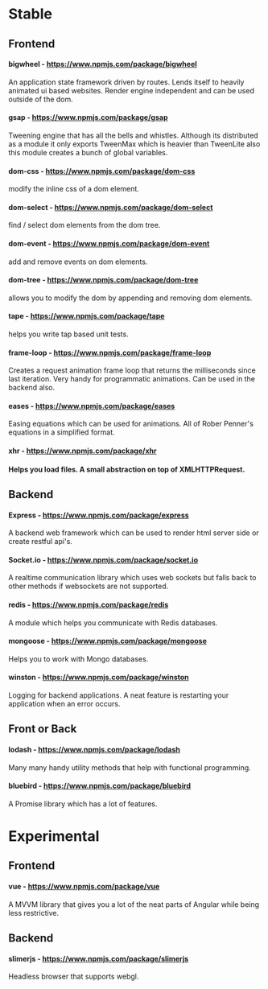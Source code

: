 # Stable

## Frontend

#### bigwheel - https://www.npmjs.com/package/bigwheel

An application state framework driven by routes. Lends itself to heavily animated ui based websites.
Render engine independent and can be used outside of the dom.

#### gsap - https://www.npmjs.com/package/gsap

Tweening engine that has all the bells and whistles. Although its distributed as a module
it only exports TweenMax which is heavier than TweenLite also this module creates a bunch of
global variables.

#### dom-css - https://www.npmjs.com/package/dom-css

modify the inline css of a dom element.

#### dom-select - https://www.npmjs.com/package/dom-select

find / select dom elements from the dom tree.

#### dom-event - https://www.npmjs.com/package/dom-event

add and remove events on dom elements.

#### dom-tree - https://www.npmjs.com/package/dom-tree

allows you to modify the dom by appending and removing dom elements.

#### tape - https://www.npmjs.com/package/tape

helps you write tap based unit tests.

#### frame-loop - https://www.npmjs.com/package/frame-loop

Creates a request animation frame loop that returns the milliseconds since last iteration. Very handy
for programmatic animations. Can be used in the backend also.

#### eases - https://www.npmjs.com/package/eases

Easing equations which can be used for animations. All of Rober Penner's equations in a simplified 
format.

#### xhr - https://www.npmjs.com/package/xhr

#### Helps you load files. A small abstraction on top of XMLHTTPRequest.


## Backend

#### Express - https://www.npmjs.com/package/express

A backend web framework which can be used to render html server side or create restful api's.

#### Socket.io - https://www.npmjs.com/package/socket.io

A realtime communication library which uses web sockets but falls back to other methods if websockets are
not supported.

#### redis - https://www.npmjs.com/package/redis

A module which helps you communicate with Redis databases.

#### mongoose - https://www.npmjs.com/package/mongoose

Helps you to work with Mongo databases.

#### winston - https://www.npmjs.com/package/winston

Logging for backend applications. A neat feature is restarting your application when an error occurs.



## Front or Back

#### lodash - https://www.npmjs.com/package/lodash

Many many handy utility methods that help with functional programming.

#### bluebird - https://www.npmjs.com/package/bluebird

A Promise library which has a lot of features.





# Experimental

## Frontend

#### vue - https://www.npmjs.com/package/vue

A MVVM library that gives you a lot of the neat parts of Angular while being less restrictive.


## Backend

#### slimerjs - https://www.npmjs.com/package/slimerjs

Headless browser that supports webgl.